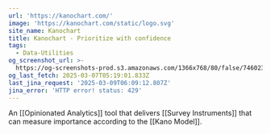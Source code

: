 ```yaml
---
url: 'https://kanochart.com/'
image: 'https://kanochart.com/static/logo.svg'
site_name: Kanochart
title: Kanochart - Prioritize with confidence
tags:
  - Data-Utilities
og_screenshot_url: >-
  https://og-screenshots-prod.s3.amazonaws.com/1366x768/80/false/7460235a983b96bc7899ae0dd029b0127a4082b799ae333197fb4f0e3de7e780.jpeg
og_last_fetch: 2025-03-07T05:19:01.833Z
last_jina_request: '2025-03-09T06:09:12.807Z'
jina_error: 'HTTP error! status: 429'
---
```

An [[Opinionated Analytics]] tool that delivers [[Survey Instruments]] that can measure importance according to the [[Kano Model]].



